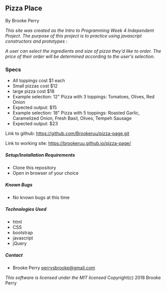 ## Pizza Place

By Brooke Perry

_This site was created as the Intro to Programming Week 4 Independent Project. The purpose of this project is to practice using javascript constructors and prototypes :_

_A user can select the ingredients and size of pizza they'd like to order. The price of their order will be determined according to the user's selection._


### Specs
 * All toppings cost $1 each
 * Small pizzas cost $12
 * large pizza cost $18
  * Example selection: 12" Pizza with 3 toppings: Tomatoes, Olives, Red Onion
  * Expected output: $15
  * Example selection: 18" Pizza with 5 toppings: Roasted Garlic, Caramelized Onion, Fresh Basil, Olives, Tempeh Sausage
  * Expected output: $23


Link to github: https://github.com/Brookeruu/pizza-page.git

Link to working site: https://brookeruu.github.io/pizza-page/

##### Setup/Installation Requirements
* Clone this repository
* Open in browser of your choice


##### Known Bugs
 * No known bugs at this time

##### Technologies Used
* html
* CSS
* bootstrap
* javascript
* jQuery

##### Contact
* Brooke Perry perrysbrooke@gmail.com

_This software is licensed under the MIT licensed_
Copyright(c) 2018 Brooke Perry
